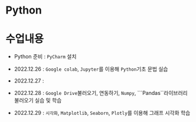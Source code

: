 # Python

# 수업내용
- Python 준비 : ```PyCharm``` 설치
- 2022.12.26 : ```Google colab```, ```Jupyter```를 이용해 ```Python```기초 문법 실습

- 2022.12.27 : 

- 2022.12.28 : ```Google Drive```불러오기, 연동하기,
```Numpy```, ```Pandas``라이브러리 불러오기 실습 및 학습

- 2022.12.29 : ```시각화```, ```Matplotlib```, ```Seaborn```, ```Plotly```를 이용해 그래프 시각화 학습